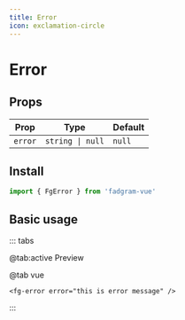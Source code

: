 ```yaml
---
title: Error
icon: exclamation-circle
---
```


# Error

## Props

| Prop    | Type             | Default |
| ------- | ---------------- | ------- |
| `error` | `string \| null` | `null`  |

## Install

```ts
import { FgError } from 'fadgram-vue'
```

## Basic usage

::: tabs

@tab:active Preview

<fg-error error="this is error message"/>

@tab vue

```vue
<fg-error error="this is error message" />
```

:::
